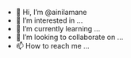 - 👋 Hi, I’m @ainilamane
- 👀 I’m interested in ...
- 🌱 I’m currently learning ...
- 💞️ I’m looking to collaborate on ...
- 📫 How to reach me ...

<!---
ainilamane/ainilamane is a ✨ special ✨ repository because its `README.md` (this file) appears on your GitHub profile.
You can click the Preview link to take a look at your changes.
--->
